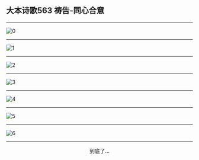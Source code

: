 
## 大本诗歌563 祷告-同心合意
        
<div id="aplayer0"></div>

---

<img alt="0" data-original="/data/d0563/0">

---

<img alt="1" data-original="/data/d0563/1">

---

<img alt="2" data-original="/data/d0563/2">

---

<img alt="3" data-original="/data/d0563/3">

---

<img alt="4" data-original="/data/d0563/4">

---

<img alt="5" data-original="/data/d0563/5">

---

<img alt="6" data-original="/data/d0563/6">

---

<p style="text-align: center">到底了...</p>

<script src="/js/dist-view.js"></script>

<script>
MAIN.id = 'd0563';
        
const ap0 = new APlayer({
    container: document.getElementById('aplayer0'),
    volume: 1,
    loop: 'none',
    preload: 'none',
    audio: [{
        name: '大本诗歌563.mp3',
        artist: '大本诗歌',
        url: 'https://res.wx.qq.com/voice/getvoice?mediaid=MzI0NTk3MDM5M18yMjQ3NDk0NTcz',
        cover: '/favicon'
    }]
});
</script>
